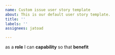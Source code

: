 ```yaml
---
name: Custom issue user story template
about: This is our default user story template.
title: ''
labels: ''
assignees: jatoad

---
```


as a **role** I can **capability** so that **benefit**

